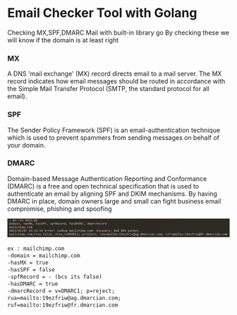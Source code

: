# Email Checker Tool with Golang

Checking MX,SPF,DMARC Mail with built-in library go
By checking these we will know if the domain is at least right

### MX
A DNS 'mail exchange' (MX) record directs email to a mail server. The MX record indicates how email messages should be routed in accordance with the Simple Mail Transfer Protocol (SMTP, the standard protocol for all email).

### SPF
The Sender Policy Framework (SPF) is an email-authentication technique which is used to prevent spammers from sending messages on behalf of your domain.

### DMARC
Domain-based Message Authentication Reporting and Conformance (DMARC) is a free and open technical specification that is used to authenticate an email by aligning SPF and DKIM mechanisms. By having DMARC in place, domain owners large and small can fight business email compromise, phishing and spoofing

<img src="1.png"> <br>

```
ex : mailchimp.com
-domain = mailchimp.com
-hasMX = true
-hasSPF = false
-spfRecord = - (bcs its false)
-hasDMARC = true
-dmarcRecord = v=DMARC1; p=reject; rua=mailto:19ezfriw@ag.dmarcian.com; ruf=mailto:19ezfriw@fr.dmarcian.com
```
